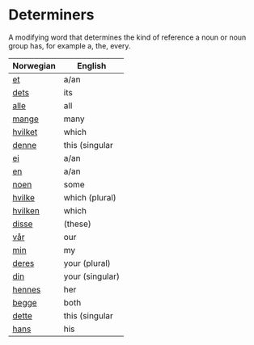 # Determiners

A modifying word that determines the kind of reference a noun or noun group has, for example a, the, every.

| Norwegian | English |
| --- | --- |
| [et](https://www.ordnett.no/search?language=no&phrase=et) | a/an | i |
| [dets](https://www.ordnett.no/search?language=no&phrase=dets) | its | i |
| [alle](https://www.ordnett.no/search?language=no&phrase=alle) | all |  |
| [mange](https://www.ordnett.no/search?language=no&phrase=mange) | many |  |
| [hvilket](https://www.ordnett.no/search?language=no&phrase=hvilket) | which | i |
| [denne](https://www.ordnett.no/search?language=no&phrase=denne) | this (singular |  masculine and femenine) |
| [ei](https://www.ordnett.no/search?language=no&phrase=ei) | a/an | f |
| [en](https://www.ordnett.no/search?language=no&phrase=en) | a/an | m |
| [noen](https://www.ordnett.no/search?language=no&phrase=noen) | some |  |
| [hvilke](https://www.ordnett.no/search?language=no&phrase=hvilke) | which (plural) |  |
| [hvilken](https://www.ordnett.no/search?language=no&phrase=hvilken) | which | m |
| [disse](https://www.ordnett.no/search?language=no&phrase=disse) | (these) |  |
| [vår](https://www.ordnett.no/search?language=no&phrase=vår) | our |  |
| [min](https://www.ordnett.no/search?language=no&phrase=min) | my |  |
| [deres](https://www.ordnett.no/search?language=no&phrase=deres) | your (plural) | None |
| [din](https://www.ordnett.no/search?language=no&phrase=din) | your (singular) |  |
| [hennes](https://www.ordnett.no/search?language=no&phrase=hennes) | her | f |
| [begge](https://www.ordnett.no/search?language=no&phrase=begge) | both |  |
| [dette](https://www.ordnett.no/search?language=no&phrase=dette) | this (singular |  neuter) |
| [hans](https://www.ordnett.no/search?language=no&phrase=hans) | his | m |

